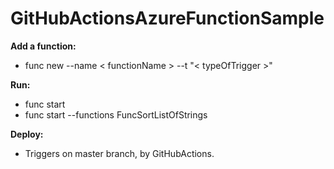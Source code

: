 # GitHubActionsAzureFunctionSample


**Add a function:**

- func new --name < functionName > --t "< typeOfTrigger >"

**Run:** 

- func start
- func start --functions FuncSortListOfStrings 

**Deploy:**

- Triggers on master branch, by GitHubActions.


